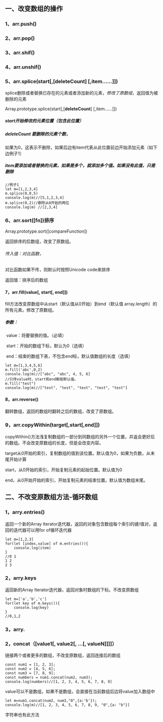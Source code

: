 ## 一、改变数组的操作

### 1、arr.push()

### 2、arr.pop()

### 3、arr.shif()

### 4、arr.unshif()

### 5、arr.splice(start[,[**deleteCount**] [,item……]])

splice删除或者替换已存在的元素或者添加新的元素，*修改了原数组*，返回值为被删除的元素

Array.prototype.splice(start[,[**deleteCount**] [,item……]])

##### start开始修改的元素位置（包含此位置）

##### deleteCount 要删除的元素个数，

如果为0，这表示不删除，如果后边有item代表从此位置前边开始添加元素（如下边例子1）

##### item要添加或者替换的元素，如果是多个，就添加多个值。如果没有此值，只是删除

```
//例子1
let m=[1,2,3,4]
m.splice(0,0,5)
console.log(m)//[5,1,2,3,4]
m.splice(0,2)//删除从0开始的两位
console.log(m) //[2,3,4]

```

### 6、arr.sort([fn])排序

Array.prototype.sort([compareFunction])

返回排序的后数组，改变了原数组。

###### 传入值：对比函数，

对比函数如果不传，则默认时按照Unicode code来排序

返回值：排序后的数组

#### 7，arr.fill(value[, start[, end]])

fill方法改变原数组中从start（默认值从0开始）到end（默认值 array.length）的所有元素。修改了原数组。

##### 参数：

​    value：将要替换的值。（必填）

​     start：开始的数组下标，默认为0（选填）

​       end：结束的数组下表，不包含end标，默认值数组的长度（选填）



```
let m=[1,3,4,5,6]
m.fill('abc',0,2)
console.log(m)//["abc", "abc", 4, 5, 6]
//只传value时，start和end都取默认值。
m.fill("test")
console.log(m)//["test", "test", "test", "test", "test"]
```

#### 8，arr.reverse()

翻转数组，返回的数组时翻转之后的数组，改变了原数组。

### 9，arr.copyWithin(target[,start[,end]])

copyWithin()方法浅复制数组的一部分到同数组的另外一个位置，并返会更好后的数组。不会改变原数组的长度，但是会改变内容。

target从0开始的索引，复制数组的值到该位置。默认值为0，如果为负数，从末尾开始计算

start，从0开始的索引，开始复制元素的起始位置。默认值为0

end，从0开始开始的索引，开始复制元素的结束位置。默认值为数组末尾。



## 二、不改变原数组方法-循环数组

### 1，arry.entries()

返回一个新的Array Iterator迭代器，返回的对象包含数组每个索引的键/值对，返回的迭代器可以用for  of循环迭代器

```
let m=[1,2,3]
for(let [index,value] of m.entries()){
	console.log(item)
}
//0 1
1 2
2 3
```



### 2，arry.keys

返回新的Array Iterator迭代器，返回对象时数组的下标。不改变原数组

```
let m=['a','b','c']
for(let key of m.keys()){
	console.log(key)
}
//0,1,2
```

### 3，arry.



### 2，concat（[value1[, value2[, ...[, valueN]]]]）

链接两个或者更多的数组，不改变原数组，返回连接后的数组

```
const num1 = [1, 2, 3];
const num2 = [4, 5, 6];
const num3 = [7, 8, 9];
const numbers = num1.concat(num2, num3);
console.log(numbers)//[1, 2, 3, 4, 5, 6, 7, 8, 9]
```

value可以不是数组，如果不是数组，会直接在当前数组后边将value加入数组中

```
let m=num1.concat(num2, num3,"0",{a:'b'});
console.log(m)//[1, 2, 3, 4, 5, 6, 7, 8, 9, "0",{a: "b"}]
```

字符串也有此方法


